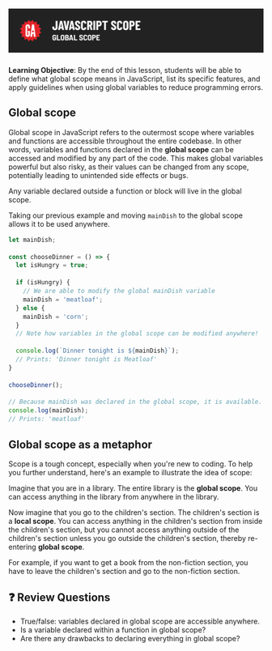 # ![JavaScript Scope - Global Scope](./assets/hero.png)

**Learning Objective**: By the end of this lesson, students will be able to define what global scope means in JavaScript, list its specific features, and apply guidelines when using global variables to reduce programming errors.

## Global scope

Global scope in JavaScript refers to the outermost scope where variables and functions are accessible throughout the entire codebase. In other words, variables and functions declared in the **global scope** can be accessed and modified by any part of the code. This makes global variables powerful but also risky, as their values can be changed from any scope, potentially leading to unintended side effects or bugs.

Any variable declared outside a function or block will live in the global scope.

Taking our previous example and moving `mainDish` to the global scope allows it to be used anywhere.

```js
let mainDish;

const chooseDinner = () => {
  let isHungry = true;

  if (isHungry) {
    // We are able to modify the global mainDish variable
    mainDish = 'meatloaf';
  } else {
    mainDish = 'corn';
  }
  // Note how variables in the global scope can be modified anywhere!

  console.log(`Dinner tonight is ${mainDish}`);
  // Prints: 'Dinner tonight is Meatloaf'
}

chooseDinner();

// Because mainDish was declared in the global scope, it is available.
console.log(mainDish);
// Prints: 'meatloaf'
```

## Global scope as a metaphor

Scope is a tough concept, especially when you're new to coding. To help you further understand, here's an example to illustrate the idea of scope:

Imagine that you are in a library. The entire library is the **global scope**. You can access anything in the library from anywhere in the library.

Now imagine that you go to the children's section. The children's section is a **local scope**. You can access anything in the children's section from inside the children's section, but you cannot access anything outside of the children's section unless you go outside the children's section, thereby re-entering **global scope**.

For example, if you want to get a book from the non-fiction section, you have to leave the children's section and go to the non-fiction section.

## ❓ Review Questions

- True/false: variables declared in global scope are accessible anywhere.
- Is a variable declared within a function in global scope?
- Are there any drawbacks to declaring everything in global scope?
